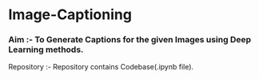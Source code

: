 # Image-Captioning
### Aim :- To Generate Captions for the given Images using Deep Learning methods.

Repository :-
Repository contains Codebase(.ipynb file).
